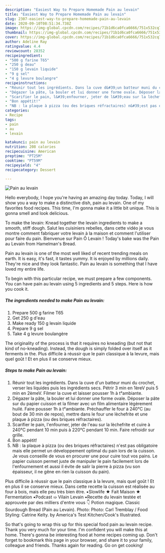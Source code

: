 ```yaml
---
description: "Easiest Way to Prepare Homemade Pain au levain"
title: "Easiest Way to Prepare Homemade Pain au levain"
slug: 2307-easiest-way-to-prepare-homemade-pain-au-levain
date: 2020-09-10T08:51:34.738Z
image: https://img-global.cpcdn.com/recipes/71b1d6ca0fca6666/751x532cq70/pain-au-levain-photo-principale-de-la-recette.jpg
thumbnail: https://img-global.cpcdn.com/recipes/71b1d6ca0fca6666/751x532cq70/pain-au-levain-photo-principale-de-la-recette.jpg
cover: https://img-global.cpcdn.com/recipes/71b1d6ca0fca6666/751x532cq70/pain-au-levain-photo-principale-de-la-recette.jpg
author: Adeline Ray
ratingvalue: 4.4
reviewcount: 28352
recipeingredient:
- "500 g farine T65"
- "250 g deau"
- "150 g levain liquide"
- "9 g sel"
- "4 g levure boulangre"
recipeinstructions:
- "Réunir tout les ingrédients. Dans la cuve d&#39;un batteur muni du crochet, verser les liquides puis les ingrédients secs. Pétrir 3 min en 1èreV puis 5 min en 2èmeV. Filmer la cuve et laisser pousser 1h à t°ambiante."
- "Dégazer la pâte, la bouler et lui donner une forme ovale. Déposer la pâte sur du papier cuisson et la filmer avec un film alimentaire légèrement huilé. Faire pousser 1h à t°ambiante. Préchauffer le four à 240°C (au bout de 30 min de repos), mettre dans le four une lèchefrite et une plaque à pizza (ou des briques réfractaires)."
- "Scarifier le pain, l&#39;enfourner, jeter de l&#39;eau sur la lèchefrite et cuire à 240°C pendant 10 min puis à 220°C pendant 10 min. Faire refroidir sur grille."
- "Bon appétit!"
- "NB : la plaque à pizza (ou des briques réfractaires) n&#39;est pas obligatoire mais elle permet un développement optimal du pain lors de la cuisson. Je vous conseille de vous en procurer une pour cuire tout vos pains. Le papier cuisson permet juste de manipuler le pain facilement lors de l&#39;enfournement et aussi il évite de salir la pierre à pizza (vu son épaisseur, il ne gêne en rien la cuisson du pain)."
categories:
- Recipe
tags:
- pain
- au
- levain

katakunci: pain au levain 
nutrition: 208 calories
recipecuisine: American
preptime: "PT25M"
cooktime: "PT59M"
recipeyield: "4"
recipecategory: Dessert

---
```



![Pain au levain](https://img-global.cpcdn.com/recipes/71b1d6ca0fca6666/751x532cq70/pain-au-levain-photo-principale-de-la-recette.jpg)

Hello everybody, I hope you're having an amazing day today. Today, I will show you a way to make a distinctive dish, pain au levain. One of my favorites food recipes. This time, I'm gonna make it a little bit unique. This is gonna smell and look delicious.

To make the levain: Knead together the levain ingredients to make a smooth, stiff dough. Salut les cuisiniers rebelles, dans cette vidéo je vous montre comment fabriquer votre levain à la maison et comment l&#39;utiliser pour faire du pain. Bienvenue sur Pain Ô Levain ! Today&#39;s bake was the Pain au Levain from Hamelman&#39;s Bread.

Pain au levain is one of the most well liked of recent trending meals on earth. It is easy, it's fast, it tastes yummy. It is enjoyed by millions daily. They're nice and they look fantastic. Pain au levain is something that I have loved my entire life.


To begin with this particular recipe, we must prepare a few components. You can have pain au levain using 5 ingredients and 5 steps. Here is how you cook it.

<!--inarticleads1-->

##### The ingredients needed to make Pain au levain:

1. Prepare 500 g farine T65
1. Get 250 g d&#39;eau
1. Make ready 150 g levain liquide
1. Prepare 9 g sel
1. Take 4 g levure boulangère


The originality of the process is that it requires no kneading (but not that kind of no-kneading). Instead, the dough is simply folded over itself as it ferments in the. Plus difficile à réussir que le pain classique à la levure, mais quel goût ! Et en plus il se conserve mieux. 

<!--inarticleads2-->

##### Steps to make Pain au levain:

1. Réunir tout les ingrédients. Dans la cuve d&#39;un batteur muni du crochet, verser les liquides puis les ingrédients secs. Pétrir 3 min en 1èreV puis 5 min en 2èmeV. Filmer la cuve et laisser pousser 1h à t°ambiante.
1. Dégazer la pâte, la bouler et lui donner une forme ovale. Déposer la pâte sur du papier cuisson et la filmer avec un film alimentaire légèrement huilé. Faire pousser 1h à t°ambiante. Préchauffer le four à 240°C (au bout de 30 min de repos), mettre dans le four une lèchefrite et une plaque à pizza (ou des briques réfractaires).
1. Scarifier le pain, l&#39;enfourner, jeter de l&#39;eau sur la lèchefrite et cuire à 240°C pendant 10 min puis à 220°C pendant 10 min. Faire refroidir sur grille.
1. Bon appétit!
1. NB : la plaque à pizza (ou des briques réfractaires) n&#39;est pas obligatoire mais elle permet un développement optimal du pain lors de la cuisson. Je vous conseille de vous en procurer une pour cuire tout vos pains. Le papier cuisson permet juste de manipuler le pain facilement lors de l&#39;enfournement et aussi il évite de salir la pierre à pizza (vu son épaisseur, il ne gêne en rien la cuisson du pain).


Plus difficile à réussir que le pain classique à la levure, mais quel goût ! Et en plus il se conserve mieux. Dans cette recette la cuisson est réalisée au four à bois, mais elle peu très bien être. ▪️Slowlife ★ Fait Maison ★ Fermentation ▪️Podcast ➯ Vilain Levain ▪️Recette du levain testée et approuvée par des milliers d&#39;entre vous 👇 Potion magique. Classic Sourdough Bread (Pain au Levain). Photo: Photo: Carl Tremblay / Food Styling: Catrine Kelty. by America&#39;s Test Kitchen/Cook&#39;s Illustrated. 

So that's going to wrap this up for this special food pain au levain recipe. Thank you very much for your time. I'm confident you will make this at home. There's gonna be interesting food at home recipes coming up. Don't forget to bookmark this page in your browser, and share it to your family, colleague and friends. Thanks again for reading. Go on get cooking!
